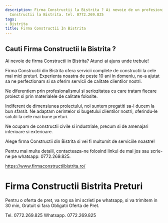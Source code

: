 ```yaml
---
description: Firma Constructii la Bistrita ? Ai nevoie de un profesionist in Firma
  Constructii la Bistrita. tel. 0772.269.825
tags:
- Bistrita
title: Firma Constructii In Bistrita
---
```



## Cauti Firma Constructii la Bistrita ?

Ai nevoie de firma Constructii in Bistrita? Atunci ai ajuns unde trebuie! 

Firma Constructii din Bistrita ofera servicii complete de constructii la cele mai mici preturi. Experienta noastra de peste 10 ani in domeniu, ne-a ajutat sa ne perfectionam si sa oferim servicii de calitate clientilor nostri. 

Ne diferentiem prin profesionalismul si seriozitatea cu care tratam fiecare proiect si prin materialele de calitate folosite.

Indiferent de dimensiunea proiectului, noi suntem pregatiti sa-l ducem la bun sfarsit. Ne adaptam cerintelor si bugetului clientilor nostri, oferindu-le solutii la cele mai bune preturi.

Ne ocupam de constructii civile si industriale, precum si de amenajari interioare si exterioare.

Alege firma Constructii din Bistrita si vei fi multumit de serviciile noastre! 

Pentru mai multe detalii, contacteaza-ne folosind linkul de mai jos sau scrie-ne pe whatsapp: 0772.269.825. 

https://www.firmaconstructiibistrita.ro/

# Firma Constructii Bistrita Preturi
Pentru o oferta de pret, va rog sa imi scrieti pe whatsapp, si va trimitem in 30 min, Gratuit si fara Obligatii Oferta de Pret.

Tel. 0772.269.825
Whatsapp. 0772.269.825